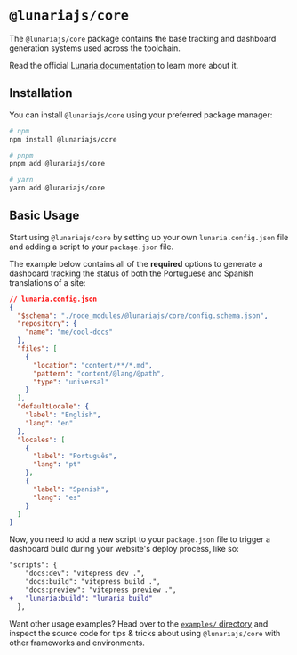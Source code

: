 # `@lunariajs/core`

The `@lunariajs/core` package contains the base tracking and dashboard generation systems used across the toolchain.

Read the official [Lunaria documentation](https://lunaria.dev) to learn more about it.

## Installation

You can install `@lunariajs/core` using your preferred package manager:

```bash
# npm
npm install @lunariajs/core

# pnpm
pnpm add @lunariajs/core

# yarn
yarn add @lunariajs/core
```

## Basic Usage

Start using `@lunariajs/core` by setting up your own `lunaria.config.json` file and adding a script to your `package.json` file.

The example below contains all of the **required** options to generate a dashboard tracking the status of both the Portuguese and Spanish translations of a site:

```json
// lunaria.config.json
{
  "$schema": "./node_modules/@lunariajs/core/config.schema.json",
  "repository": {
    "name": "me/cool-docs"
  },
  "files": [
    {
      "location": "content/**/*.md",
      "pattern": "content/@lang/@path",
      "type": "universal"
    }
  ],
  "defaultLocale": {
    "label": "English",
    "lang": "en"
  },
  "locales": [
    {
      "label": "Português",
      "lang": "pt"
    },
    {
      "label": "Spanish",
      "lang": "es"
    }
  ]
}
```

Now, you need to add a new script to your `package.json` file to trigger a dashboard build during your website's deploy process, like so:

```diff
"scripts": {
    "docs:dev": "vitepress dev .",
    "docs:build": "vitepress build .",
    "docs:preview": "vitepress preview .",
+   "lunaria:build": "lunaria build"
  },
```

Want other usage examples? Head over to the [`examples/` directory](https://github.com/Yan-Thomas/lunaria/tree/main/examples/) and inspect the source code for tips & tricks about using `@lunariajs/core` with other frameworks and environments.
